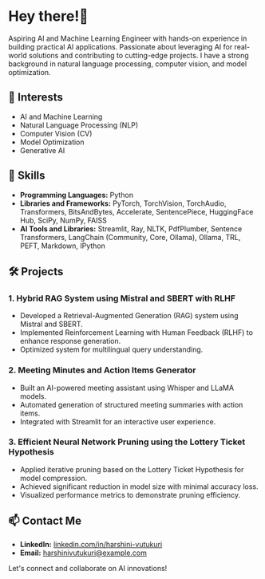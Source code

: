 # Hey there!👋

Aspiring AI and Machine Learning Engineer with hands-on experience in building practical AI applications. Passionate about leveraging AI for real-world solutions and contributing to cutting-edge projects. I have a strong background in natural language processing, computer vision, and model optimization.

## 🔎 Interests

- AI and Machine Learning
- Natural Language Processing (NLP)
- Computer Vision (CV)
- Model Optimization
- Generative AI

## 🚀 Skills

- **Programming Languages:** Python
- **Libraries and Frameworks:** PyTorch, TorchVision, TorchAudio, Transformers, BitsAndBytes, Accelerate, SentencePiece, HuggingFace Hub, SciPy, NumPy, FAISS
- **AI Tools and Libraries:** Streamlit, Ray, NLTK, PdfPlumber, Sentence Transformers, LangChain (Community, Core, Ollama), Ollama, TRL, PEFT, Markdown, IPython

## 🛠️ Projects

### 1. **Hybrid RAG System using Mistral and SBERT with RLHF**

- Developed a Retrieval-Augmented Generation (RAG) system using Mistral and SBERT.
- Implemented Reinforcement Learning with Human Feedback (RLHF) to enhance response generation.
- Optimized system for multilingual query understanding.

### 2. **Meeting Minutes and Action Items Generator**

- Built an AI-powered meeting assistant using Whisper and LLaMA models.
- Automated generation of structured meeting summaries with action items.
- Integrated with Streamlit for an interactive user experience.

### 3. **Efficient Neural Network Pruning using the Lottery Ticket Hypothesis**

- Applied iterative pruning based on the Lottery Ticket Hypothesis for model compression.
- Achieved significant reduction in model size with minimal accuracy loss.
- Visualized performance metrics to demonstrate pruning efficiency.

## 📫 Contact Me

- **LinkedIn:** [linkedin.com/in/harshini-vutukuri](https://linkedin.com/in/harshini-vutukuri)
- **Email:** [harshinivutukuri@example.com](mailto:harshinivutukuri@example.com)

Let's connect and collaborate on AI innovations!
